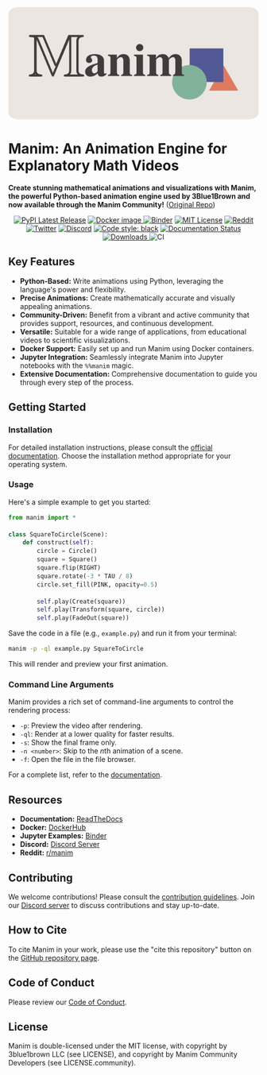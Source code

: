 <p align="center">
    <a href="https://www.manim.community/"><img src="https://raw.githubusercontent.com/ManimCommunity/manim/main/logo/cropped.png" alt="Manim Logo"></a>
</p>

# Manim: An Animation Engine for Explanatory Math Videos

**Create stunning mathematical animations and visualizations with Manim, the powerful Python-based animation engine used by 3Blue1Brown and now available through the Manim Community!** ([Original Repo](https://github.com/ManimCommunity/manim))

<p align="center">
  <a href="https://pypi.org/project/manim/"><img src="https://img.shields.io/pypi/v/manim.svg?style=flat&logo=pypi" alt="PyPI Latest Release"></a>
  <a href="https://hub.docker.com/r/manimcommunity/manim"><img src="https://img.shields.io/docker/v/manimcommunity/manim?color=%23099cec&label=docker%20image&logo=docker" alt="Docker image"> </a>
  <a href="https://mybinder.org/v2/gh/ManimCommunity/jupyter_examples/HEAD?filepath=basic_example_scenes.ipynb"><img src="https://mybinder.org/badge_logo.svg" alt="Binder"></a>
  <a href="http://choosealicense.com/licenses/mit/"><img src="https://img.shields.io/badge/license-MIT-red.svg?style=flat" alt="MIT License"></a>
  <a href="https://www.reddit.com/r/manim/"><img src="https://img.shields.io/reddit/subreddit-subscribers/manim.svg?color=orange&label=reddit&logo=reddit" alt="Reddit"></a>
  <a href="https://twitter.com/manim_community/"><img src="https://img.shields.io/twitter/url/https/twitter.com/cloudposse.svg?style=social&label=Follow%20%40manim_community" alt="Twitter"></a>
  <a href="https://www.manim.community/discord/"><img src="https://img.shields.io/discord/581738731934056449.svg?label=discord&color=yellow&logo=discord" alt="Discord"></a>
  <a href="https://github.com/psf/black"><img src="https://img.shields.io/badge/code%20style-black-000000.svg" alt="Code style: black"></a>
  <a href="https://docs.manim.community/"><img src="https://readthedocs.org/projects/manimce/badge/?version=latest" alt="Documentation Status"></a>
  <a href="https://pepy.tech/project/manim"><img src="https://pepy.tech/badge/manim/month?" alt="Downloads"> </a>
  <img src="https://github.com/ManimCommunity/manim/workflows/CI/badge.svg" alt="CI">
</p>

## Key Features

*   **Python-Based:**  Write animations using Python, leveraging the language's power and flexibility.
*   **Precise Animations:** Create mathematically accurate and visually appealing animations.
*   **Community-Driven:** Benefit from a vibrant and active community that provides support, resources, and continuous development.
*   **Versatile:**  Suitable for a wide range of applications, from educational videos to scientific visualizations.
*   **Docker Support:** Easily set up and run Manim using Docker containers.
*   **Jupyter Integration:** Seamlessly integrate Manim into Jupyter notebooks with the `%%manim` magic.
*   **Extensive Documentation:** Comprehensive documentation to guide you through every step of the process.

## Getting Started

### Installation

For detailed installation instructions, please consult the [official documentation](https://docs.manim.community/en/stable/installation.html). Choose the installation method appropriate for your operating system.

### Usage

Here's a simple example to get you started:

```python
from manim import *

class SquareToCircle(Scene):
    def construct(self):
        circle = Circle()
        square = Square()
        square.flip(RIGHT)
        square.rotate(-3 * TAU / 8)
        circle.set_fill(PINK, opacity=0.5)

        self.play(Create(square))
        self.play(Transform(square, circle))
        self.play(FadeOut(square))
```

Save the code in a file (e.g., `example.py`) and run it from your terminal:

```bash
manim -p -ql example.py SquareToCircle
```

This will render and preview your first animation.

### Command Line Arguments

Manim provides a rich set of command-line arguments to control the rendering process:

*   `-p`: Preview the video after rendering.
*   `-ql`: Render at a lower quality for faster results.
*   `-s`: Show the final frame only.
*   `-n <number>`: Skip to the *n*th animation of a scene.
*   `-f`: Open the file in the file browser.

For a complete list, refer to the [documentation](https://docs.manim.community/en/stable/guides/configuration.html).

## Resources

*   **Documentation:** [ReadTheDocs](https://docs.manim.community/)
*   **Docker:** [DockerHub](https://hub.docker.com/r/manimcommunity/manim)
*   **Jupyter Examples:** [Binder](https://mybinder.org/v2/gh/ManimCommunity/jupyter_examples/HEAD?filepath=basic_example_scenes.ipynb)
*   **Discord:** [Discord Server](https://www.manim.community/discord/)
*   **Reddit:** [r/manim](https://www.reddit.com/r/manim/)

## Contributing

We welcome contributions! Please consult the [contribution guidelines](https://docs.manim.community/en/stable/contributing.html). Join our [Discord server](https://www.manim.community/discord/) to discuss contributions and stay up-to-date.

## How to Cite

To cite Manim in your work, please use the "cite this repository" button on the [GitHub repository page](https://github.com/ManimCommunity/manim).

## Code of Conduct

Please review our [Code of Conduct](https://docs.manim.community/en/stable/conduct.html).

## License

Manim is double-licensed under the MIT license, with copyright by 3blue1brown LLC (see LICENSE), and copyright by Manim Community Developers (see LICENSE.community).